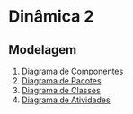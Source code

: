 # Dinâmica 2

## Modelagem

1. [Diagrama de Componentes](../04-modelagem/diagrama-componentes.md)
2. [Diagrama de Pacotes](../04-modelagem/diagrama-pacotes.md)
3. [Diagrama de Classes](../04-modelagem/diagrama-classes.md)
4. [Diagrama de Atividades](../04-modelagem/diagrama-atividades.md)